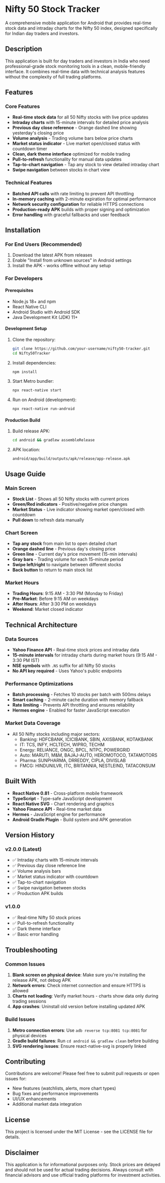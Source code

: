 # Nifty 50 Stock Tracker

A comprehensive mobile application for Android that provides real-time stock data and intraday charts for the Nifty 50 index, designed specifically for Indian day traders and investors.

## Description

This application is built for day traders and investors in India who need professional-grade stock monitoring tools in a clean, mobile-friendly interface. It combines real-time data with technical analysis features without the complexity of full trading platforms.

## Features

### Core Features
*   **Real-time stock data** for all 50 Nifty stocks with live price updates
*   **Intraday charts** with 15-minute intervals for detailed price analysis
*   **Previous day close reference** - Orange dashed line showing yesterday's closing price
*   **Volume analysis** - Trading volume bars below price charts
*   **Market status indicator** - Live market open/closed status with countdown timer
*   **Clean, dark theme interface** optimized for mobile trading
*   **Pull-to-refresh** functionality for manual data updates
*   **Tap-to-chart navigation** - Tap any stock to view detailed intraday chart
*   **Swipe navigation** between stocks in chart view

### Technical Features
*   **Batched API calls** with rate limiting to prevent API throttling
*   **In-memory caching** with 2-minute expiration for optimal performance
*   **Network security configuration** for reliable HTTPS connections
*   **Production-ready APK** builds with proper signing and optimization
*   **Error handling** with graceful fallbacks and user feedback

## Installation

### For End Users (Recommended)
1. Download the latest APK from releases
2. Enable "Install from unknown sources" in Android settings
3. Install the APK - works offline without any setup

### For Developers

#### Prerequisites
*   Node.js 18+ and npm
*   React Native CLI
*   Android Studio with Android SDK
*   Java Development Kit (JDK) 11+

#### Development Setup
1.  Clone the repository:
    ```bash
    git clone https://github.com/your-username/nifty50-tracker.git
    cd Nifty50Tracker
    ```

2.  Install dependencies:
    ```bash
    npm install
    ```

3.  Start Metro bundler:
    ```bash
    npx react-native start
    ```

4.  Run on Android (development):
    ```bash
    npx react-native run-android
    ```

#### Production Build
1.  Build release APK:
    ```bash
    cd android && gradlew assembleRelease
    ```

2.  APK location:
    ```
    android/app/build/outputs/apk/release/app-release.apk
    ```

## Usage Guide

### Main Screen
*   **Stock List** - Shows all 50 Nifty stocks with current prices
*   **Green/Red indicators** - Positive/negative price changes
*   **Market Status** - Live indicator showing market open/closed with countdown
*   **Pull down** to refresh data manually

### Chart Screen
*   **Tap any stock** from main list to open detailed chart
*   **Orange dashed line** - Previous day's closing price
*   **Green line** - Current day's price movement (15-min intervals)
*   **Gray bars** - Trading volume for each 15-minute period
*   **Swipe left/right** to navigate between different stocks
*   **Back button** to return to main stock list

### Market Hours
*   **Trading Hours**: 9:15 AM - 3:30 PM (Monday to Friday)
*   **Pre-Market**: Before 9:15 AM on weekdays
*   **After Hours**: After 3:30 PM on weekdays
*   **Weekend**: Market closed indicator

## Technical Architecture

### Data Sources
*   **Yahoo Finance API** - Real-time stock prices and intraday data
*   **15-minute intervals** for intraday charts during market hours (9:15 AM - 3:30 PM IST)
*   **NSE symbols** with `.NS` suffix for all Nifty 50 stocks
*   **No API key required** - Uses Yahoo's public endpoints

### Performance Optimizations
*   **Batch processing** - Fetches 10 stocks per batch with 500ms delays
*   **Smart caching** - 2-minute cache duration with memory fallback
*   **Rate limiting** - Prevents API throttling and ensures reliability
*   **Hermes engine** - Enabled for faster JavaScript execution

### Market Data Coverage
*   All 50 Nifty stocks including major sectors:
    - Banking: HDFCBANK, ICICIBANK, SBIN, AXISBANK, KOTAKBANK
    - IT: TCS, INFY, HCLTECH, WIPRO, TECHM
    - Energy: RELIANCE, ONGC, BPCL, NTPC, POWERGRID
    - Auto: MARUTI, M&M, BAJAJ-AUTO, HEROMOTOCO, TATAMOTORS
    - Pharma: SUNPHARMA, DRREDDY, CIPLA, DIVISLAB
    - FMCG: HINDUNILVR, ITC, BRITANNIA, NESTLEIND, TATACONSUM

## Built With

*   **React Native 0.81** - Cross-platform mobile framework
*   **TypeScript** - Type-safe JavaScript development
*   **React Native SVG** - Chart rendering and graphics
*   **Yahoo Finance API** - Real-time market data
*   **Hermes** - JavaScript engine for performance
*   **Android Gradle Plugin** - Build system and APK generation

## Version History

### v2.0.0 (Latest)
*   ✅ Intraday charts with 15-minute intervals
*   ✅ Previous day close reference line
*   ✅ Volume analysis bars
*   ✅ Market status indicator with countdown
*   ✅ Tap-to-chart navigation
*   ✅ Swipe navigation between stocks
*   ✅ Production APK builds

### v1.0.0
*   ✅ Real-time Nifty 50 stock prices
*   ✅ Pull-to-refresh functionality
*   ✅ Dark theme interface
*   ✅ Basic error handling

## Troubleshooting

### Common Issues
1. **Blank screen on physical device**: Make sure you're installing the release APK, not debug APK
2. **Network errors**: Check internet connection and ensure HTTPS is allowed
3. **Charts not loading**: Verify market hours - charts show data only during trading sessions
4. **App crashes**: Uninstall old version before installing updated APK

### Build Issues
1. **Metro connection errors**: Use `adb reverse tcp:8081 tcp:8081` for physical devices
2. **Gradle build failures**: Run `cd android && gradlew clean` before building
3. **SVG rendering issues**: Ensure react-native-svg is properly linked

## Contributing

Contributions are welcome! Please feel free to submit pull requests or open issues for:
*   New features (watchlists, alerts, more chart types)
*   Bug fixes and performance improvements
*   UI/UX enhancements
*   Additional market data integration

## License

This project is licensed under the MIT License - see the LICENSE file for details.

## Disclaimer

This application is for informational purposes only. Stock prices are delayed and should not be used for actual trading decisions. Always consult with financial advisors and use official trading platforms for investment activities.